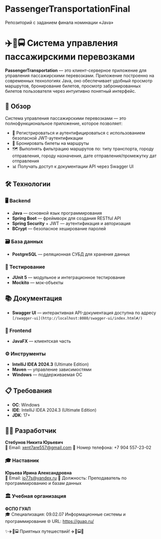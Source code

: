 # PassengerTransportationFinal
Репозиторий с заданием финала номинации «Java»

# ✈️🚆🚍 Система управления пассажирскими перевозками

**PassengerTransportation** — это клиент-серверное приложение для управления пассажирскими перевозками. Приложение построенно на современных технологиях Java, оно обеспечивает удобный просмотр маршрутов, бронирование билетов, просмотр забронированных билетов пользователя через интуитивно понятный интерфейс.

## 📖 Обзор
Система управления пассажирскими перевозками — это полнофункциональное приложение, которое позволяет:
- 🔐 Регистрироваться и аутентифицироваться с использованием безопасной JWT-аутентификации
- 🎫 Бронировать билеты на маршруты
- 🗺️ Выполнять фильтрацию маршрутов по: типу транспорта, городу отправления, городу назначения, дате отправления/промежутку дат отправления
- 📊 Получать доступ к документации API через Swagger UI

## 🛠️ Технологии
### 🖥️ Backend
- **Java** — основной язык программирования
- **Spring Boot** — фреймворк для создания RESTful API
- **Spring Security** + JWT — аутентификация и авторизация
- **BCrypt** — безопасное хеширование паролей

### 🗃️ База данных
- **PostgreSQL** — реляционная СУБД для хранения данных

### 🧪 Тестирование
- **JUnit 5** — модульное и интеграционное тестирование
- **Mockito** — мок-объекты

## 📚 Документация
- **Swagger UI** — интерактивная API-документация доступна по адресу `[/swagger-ui](http://localhost:8080/swagger-ui/index.html#/)`

### 🎨 Frontend
- **JavaFX** — клиентская часть

### ⚙️ Инструменты
- **IntelliJ IDEA 2024.3** (Ultimate Edition)
- **Maven** — управление зависимостями
- **Windows** — поддерживаемая ОС

## 📋 Требования
- **ОС**: Windows
- **IDE**: IntelliJ IDEA 2024.3 (Ultimate Edition)
- **JDK**: 17+

## 👨‍💻 Разработчик
**Стебунов Никита Юрьевич**  
📧 Email: xent7are557@gmail.com
📱 Номер телефона: +7 904 557-23-02

### 🎓 Наставник
**Юрьева Ирина Александровна**  
📧 Email: io77s@yandex.ru
📝 Должность: Преподаватель по программированию и базам данных

### 🏛️ Учебная организация
**ФСПО ГУАП**  
🎓 Специализация: 09.02.07 Информационные системы и программирование 
🌐 URL: https://guap.ru/

✨✈️🚆🚍 Приятных путешествий! ✈️🚆🚍✨
